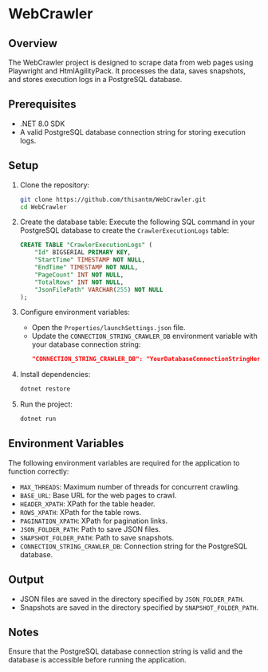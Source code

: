 # WebCrawler

## Overview

The WebCrawler project is designed to scrape data from web pages using Playwright and HtmlAgilityPack. It processes the data, saves snapshots, and stores execution logs in a PostgreSQL database.

## Prerequisites

- .NET 8.0 SDK
- A valid PostgreSQL database connection string for storing execution logs.

## Setup

1. Clone the repository:

   ```bash
   git clone https://github.com/thisantm/WebCrawler.git
   cd WebCrawler
   ```

2. Create the database table:
   Execute the following SQL command in your PostgreSQL database to create the `CrawlerExecutionLogs` table:

   ```sql
   CREATE TABLE "CrawlerExecutionLogs" (
       "Id" BIGSERIAL PRIMARY KEY,
       "StartTime" TIMESTAMP NOT NULL,
       "EndTime" TIMESTAMP NOT NULL,
       "PageCount" INT NOT NULL,
       "TotalRows" INT NOT NULL,
       "JsonFilePath" VARCHAR(255) NOT NULL
   );
   ```

3. Configure environment variables:

   - Open the `Properties/launchSettings.json` file.
   - Update the `CONNECTION_STRING_CRAWLER_DB` environment variable with your database connection string:
     ```json
     "CONNECTION_STRING_CRAWLER_DB": "YourDatabaseConnectionStringHere"
     ```

4. Install dependencies:

   ```bash
   dotnet restore
   ```

5. Run the project:
   ```bash
   dotnet run
   ```

## Environment Variables

The following environment variables are required for the application to function correctly:

- `MAX_THREADS`: Maximum number of threads for concurrent crawling.
- `BASE_URL`: Base URL for the web pages to crawl.
- `HEADER_XPATH`: XPath for the table header.
- `ROWS_XPATH`: XPath for the table rows.
- `PAGINATION_XPATH`: XPath for pagination links.
- `JSON_FOLDER_PATH`: Path to save JSON files.
- `SNAPSHOT_FOLDER_PATH`: Path to save snapshots.
- `CONNECTION_STRING_CRAWLER_DB`: Connection string for the PostgreSQL database.

## Output

- JSON files are saved in the directory specified by `JSON_FOLDER_PATH`.
- Snapshots are saved in the directory specified by `SNAPSHOT_FOLDER_PATH`.

## Notes

Ensure that the PostgreSQL database connection string is valid and the database is accessible before running the application.
